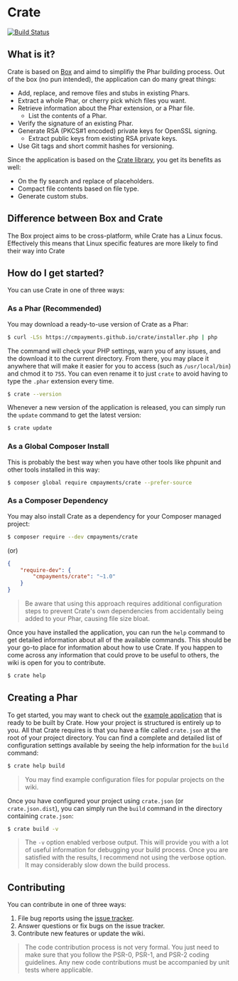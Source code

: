 Crate
===

[![Build Status](https://travis-ci.org/cmpayments/crate.svg)](https://travis-ci.org/cmpayments/crate)

What is it?
-----------

Crate is based on [Box](https://github.com/box-project/box2) and aimd to simplifiy the Phar building process.
Out of the box (no pun intended), the application can do many great things:

- Add, replace, and remove files and stubs in existing Phars.
- Extract a whole Phar, or cherry pick which files you want.
- Retrieve information about the Phar extension, or a Phar file.
  - List the contents of a Phar.
- Verify the signature of an existing Phar.
- Generate RSA (PKCS#1 encoded) private keys for OpenSSL signing.
  - Extract public keys from existing RSA private keys.
- Use Git tags and short commit hashes for versioning.

Since the application is based on the [Crate library](https://github.com/cmtelecom/crate-lib), you get its benefits as well:

- On the fly search and replace of placeholders.
- Compact file contents based on file type.
- Generate custom stubs.

Difference between Box and Crate
--------------------------------

The Box project aims to be cross-platform, while Crate has a Linux focus. Effectively this means that Linux specific features are more likely to find their way into Crate


How do I get started?
---------------------

You can use Crate in one of three ways:

### As a Phar (Recommended)

You may download a ready-to-use version of Crate as a Phar:

```sh
$ curl -LSs https://cmpayments.github.io/crate/installer.php | php
```

The command will check your PHP settings, warn you of any issues, and the download it to the current directory. From there, you may place it anywhere that will make it easier for you to access (such as `/usr/local/bin`) and chmod it to `755`. You can even rename it to just `crate` to avoid having to type the `.phar` extension every time.

```sh
$ crate --version
```

Whenever a new version of the application is released, you can simply run the `update` command to get the latest version:

```sh
$ crate update
```

### As a Global Composer Install

This is probably the best way when you have other tools like phpunit and other tools installed in this way:

```sh
$ composer global require cmpayments/crate --prefer-source
```

### As a Composer Dependency

You may also install Crate as a dependency for your Composer managed project:

```sh
$ composer require --dev cmpayments/crate
```

(or)

```json
{
    "require-dev": {
        "cmpayments/crate": "~1.0"
    }
}
```

> Be aware that using this approach requires additional configuration steps to prevent Crate's own dependencies from accidentally being added to your Phar, causing file size bloat.

Once you have installed the application, you can run the `help` command to get detailed information about all of the available commands. This should be your go-to place for information about how to use Crate. If you happen to come across any information that could prove to be useful to others, the wiki is open for you to contribute.

```sh
$ crate help
```

Creating a Phar
---------------

To get started, you may want to check out the [example application](https://github.com/kherge/php-crate-example) that is ready to be built by Crate. How your project is structured is entirely up to you. All that Crate requires is that you have a file called `crate.json` at the root of your project directory. You can find a complete and detailed list of configuration settings available by seeing the help information for the `build` command:

```sh
$ crate help build
```

> You may find example configuration files for popular projects on the wiki.

Once you have configured your project using `crate.json` (or `crate.json.dist`), you can simply run the `build` command in the directory containing `crate.json`:

```sh
$ crate build -v
```

> The `-v` option enabled verbose output. This will provide you with a lot of useful information for debugging your build process. Once you are satisfied with the results, I recommend not using the verbose option. It may considerably slow down the build process.

Contributing
------------

You can contribute in one of three ways:

1. File bug reports using the [issue tracker](https://github.com/cmpayments/crate/issues).
2. Answer questions or fix bugs on the issue tracker.
3. Contribute new features or update the wiki.

> The code contribution process is not very formal. You just need to make sure that you follow the PSR-0, PSR-1, and PSR-2 coding guidelines. Any new code contributions must be accompanied by unit tests where applicable.
